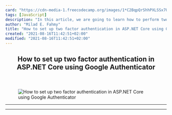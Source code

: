 ```yaml
---
card: "https://cdn-media-1.freecodecamp.org/images/1*C2BqpQrShhPXLSSx7UTwmQ.jpeg"
tags: [JavaScript]
description: "In this article, we are going to learn how to perform two-fac"
author: "Milad E. Fahmy"
title: "How to set up two factor authentication in ASP.NET Core using Google Authenticator"
created: "2021-08-16T11:42:51+02:00"
modified: "2021-08-16T11:42:51+02:00"
---
```

<div class="site-wrapper">
<main id="site-main" class="site-main outer">
<div class="inner">
<article class="post-full post tag-javascript tag-google tag-security tag-technology tag-programming ">
<header class="post-full-header">
<h1 class="post-full-title">How to set up two factor authentication in ASP.NET Core using Google Authenticator</h1>
</header>
<figure class="post-full-image">
<picture>
<source media="(max-width: 700px)" sizes="1px" srcset="data:image/gif;base64,R0lGODlhAQABAIAAAAAAAP///yH5BAEAAAAALAAAAAABAAEAAAIBRAA7 1w">
<source media="(min-width: 701px)" sizes="(max-width: 800px) 400px,
(max-width: 1170px) 700px,
1400px" srcset="https://cdn-media-1.freecodecamp.org/images/1*C2BqpQrShhPXLSSx7UTwmQ.jpeg 300w,
https://cdn-media-1.freecodecamp.org/images/1*C2BqpQrShhPXLSSx7UTwmQ.jpeg 600w,
https://cdn-media-1.freecodecamp.org/images/1*C2BqpQrShhPXLSSx7UTwmQ.jpeg 1000w,
https://cdn-media-1.freecodecamp.org/images/1*C2BqpQrShhPXLSSx7UTwmQ.jpeg 2000w">
<img onerror="this.style.display='none'" src="https://cdn-media-1.freecodecamp.org/images/1*C2BqpQrShhPXLSSx7UTwmQ.jpeg" alt="How to set up two factor authentication in ASP.NET Core using Google Authenticator">
</picture>
</figure>
<section class="post-full-content">
<div class="post-content">
</div>
<hr>
<hr>
</section>
</article>
</div>
</main>
</div>
<!-- Google Tag Manager (noscript) -->
<!-- End Google Tag Manager (noscript) -->
